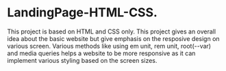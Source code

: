 # LandingPage-HTML-CSS.
This project is based on HTML and CSS only. This project gives an overall idea about the basic website but give emphasis on the resposive design on various screen.
Various methods like using em unit, rem unit, root(--var) and media queries helps a website to be more responsive as it can implement various styling based on the screen sizes.
